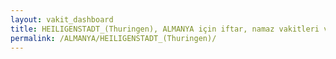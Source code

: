 ```yaml
---
layout: vakit_dashboard
title: HEILIGENSTADT_(Thuringen), ALMANYA için iftar, namaz vakitleri ve hava durumu - ilçe/eyalet seç
permalink: /ALMANYA/HEILIGENSTADT_(Thuringen)/
---
```


<script type="text/javascript">
  var GLOBAL_COUNTRY = 'ALMANYA';
  var GLOBAL_CITY = 'HEILIGENSTADT_(Thuringen)';
  var GLOBAL_STATE = '';
  var lat = 72;
  var lon = 21;
</script>
